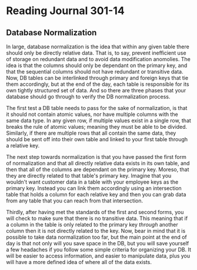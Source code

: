 # Reading Journal 301-14

## Database Normalization

In large, database normalization is the idea that within any given table there should only be directly relative data.  That is, to say, prevent inefficient use of storage on redundant data and to avoid data modification anomolies. The idea is that the columns should only be dependant on the primary key, and that the sequential columns should not have redundant or transitive data.  Now, DB tables can be interlinked through primary and foreign keys that tie them accordingly, but at the end of the day, each table is responsible for its own tightly structured set of data. And so there are three phases that your database should go through to verify the DB normalization process.

The first test a DB table needs to pass for the sake of normalization, is that it should not contain atomic values, nor have multiple columns with the same data type.  In any given row, if multiple values exist in a single row, that breaks the rule of atomic values; meaning they must be able to be divided.  Similarly, if there are multiple rows that all contain the same data, they should be sent off into their own table and linked to your first table through a relative key.

The next step towards normalization is that you have passed the first form of normalization and that all directly relative data exists in its own table, and then that all of the columns are dependant on the primary key.  Moreso, that they are directly related to that table's primary key.  Imagine that you wouldn't want customer data in a table with your employee keys as the primary key.  Instead you can link them accordingly using an intersection table that holds a column for each relative key and then you can grab data from any table that you can reach from that intersection.

Thirdly, after having met the standards of the first and second forms, you will check to make sure that there is no transitive data.  This meaning that if a column in the table is only related to the primary key *through* another column then it is not directly related to the key.  Now, bear in mind that it is possible to take data normalization too far, but the main point at the end of day is that not only will you save space in the DB, but you will save yourself a few headaches if you follow some simple criteria for organizing your DB.  It will be easier to access information, and easier to manipulate data, plus you will have a more defined idea of where all of the data exists.
